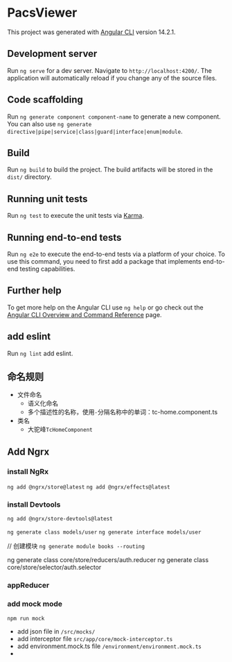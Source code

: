 # PacsViewer

This project was generated with [Angular CLI](https://github.com/angular/angular-cli) version 14.2.1.

## Development server

Run `ng serve` for a dev server. Navigate to `http://localhost:4200/`. The application will automatically reload if you change any of the source files.

## Code scaffolding

Run `ng generate component component-name` to generate a new component. You can also use `ng generate directive|pipe|service|class|guard|interface|enum|module`.

## Build

Run `ng build` to build the project. The build artifacts will be stored in the `dist/` directory.

## Running unit tests

Run `ng test` to execute the unit tests via [Karma](https://karma-runner.github.io).

## Running end-to-end tests

Run `ng e2e` to execute the end-to-end tests via a platform of your choice. To use this command, you need to first add a package that implements end-to-end testing capabilities.

## Further help

To get more help on the Angular CLI use `ng help` or go check out the [Angular CLI Overview and Command Reference](https://angular.io/cli) page.

## add eslint

Run `ng lint` add eslint.

## 命名规则

- 文件命名
  - 语义化命名
  - 多个描述性的名称，使用`-`分隔名称中的单词：tc-home.component.ts
- 类名
  - 大驼峰`TcHomeComponent`

## Add Ngrx

### install NgRx

`ng add @ngrx/store@latest`
`ng add @ngrx/effects@latest`

### install Devtools

`ng add @ngrx/store-devtools@latest`

`ng generate class models/user`
`ng generate interface models/user`

// 创建模块
`ng generate module books --routing`

ng generate class core/store/reducers/auth.reducer
ng generate class core/store/selector/auth.selector

### appReducer

### add mock mode

`npm run mock`

- add json file in `/src/mocks/`
- add interceptor file `src/app/core/mock-interceptor.ts`
- add environment.mock.ts file `/environment/environment.mock.ts`
- 
